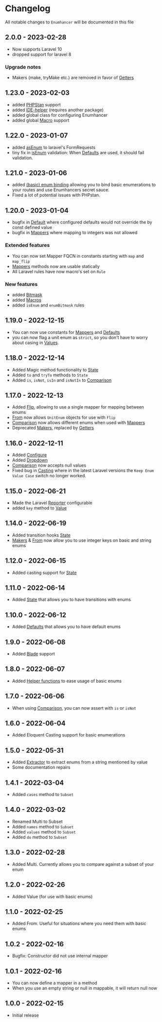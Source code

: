 # Changelog

All notable changes to `Enumhancer` will be documented in this file

## 2.0.0 - 2023-02-28

- Now supports Laravel 10
- dropped support for laravel 8

### Upgrade notes

- Makers (make, tryMake etc.) are removed in favor
  of [Getters](docs/getters.md)

## 1.23.0 - 2023-02-03

- added [PHPStan](docs/phpstan.md) support
- added [IDE-helper](docs/ide-helper.md) (requires another package)
- added global class for configuring Enumhancer
- added global [Macro](docs/macros.md#global-macros) support

## 1.22.0 - 2023-01-07

- added [asEnum](docs/formrequests.md) to laravel's FormRequests
- tiny fix in [isEnum](docs/laravel.validation.md#isEnum)
  validation: When [Defaults](docs/defaults.md) are used, it
  should fail validation.

## 1.21.0 - 2023-01-06

- added [(basic) enum binding](docs/binding.md) allowing you to bind
  basic enumerations to your routes and use Enumhancers secret sauce.
- Fixed a lot of potential issues with PHPstan.

## 1.20.0 - 2023-01-04

- bugfix in [Default](docs/defaults.md) where configured defaults would
  not override the by const defined value
- bugfix in [Mappers](docs/mappers.md) where mapping to integers was
  not allowed

### Extended features

- You can now set Mapper FQCN in constants starting with
  `map` and `map_flip`
- [Mappers](docs/mappers.md) methods now are usable statically
- All Laravel rules have now macro's set on `Rule`

### New features

- added [Bitmask](docs/bitmasks.md)
- added [Macros](docs/macros.md)
- added `isEnum` and `enumBitmask` rules

## 1.19.0 - 2022-12-15

- You can now use constants for [Mappers](docs/mappers.md)
  and [Defaults](docs/defaults.md)
- you can now flag a unit enum as `strict`, so you don't
  have to worry about casing in [Values](docs/value.md).

## 1.18.0 - 2022-12-14

- Added Magic method functionality to [State](docs/state.md)
- Added `to` and `tryTo` methods to `State`
- Added `is`, `isNot`, `isIn` and `isNotIn`
  to [Comparison](docs/comparison.md)

## 1.17.0 - 2022-12-13

- Added [Flip](docs/mappers.md#flip), allowing to use
  a single mapper for mapping between enums
- [From](docs/from.md)
  now allows `UnitEnum` objects for use with `Flip`
- [Comparison](docs/comparison.md) now allows different enums
  when used with [Mappers](docs/mappers.md)
- Deprecated [Makers](docs/makers.md), replaced by
  [Getters](docs/getters.md)

## 1.16.0 - 2022-12-11

- Added [Configure](docs/configure.md)
- Added [Dropdown](docs/dropdown.md)
- [Comparison](docs/configure.md) now accepts null values
- Fixed bug in [Casting](docs/casting.md) where in the latest Laravel versions
  the `Keep Enum Value Case` switch no longer worked.

## 1.15.0 - 2022-06-21

- Made the Laravel [Reporter](docs/reporters.md#laravel) configurable
- added `key` method to [Value](docs/value.md)

## 1.14.0 - 2022-06-19

- Added transition hooks [State](docs/state.md)
- [Makers](docs/makers.md) & [From](docs/from.md) now allow you to use integer
  keys on basic and string enums

## 1.12.0 - 2022-06-15

- Added casting support for [State](docs/state.md)

## 1.11.0 - 2022-06-14

- Added [State](docs/state.md) that allows you to have transitions with enums

## 1.10.0 - 2022-06-12

- Added [Defaults](docs/defaults.md) that allows you to have default enums

## 1.9.0 - 2022-06-08

- Added [Blade](docs/blade.md) support

## 1.8.0 - 2022-06-07

- Added [Helper functions](docs/functions.md) to ease usage of basic enums

## 1.7.0 - 2022-06-06

- When using [Comparison](docs/comparison.md), you can now assert with `is`
  or `isNot`

## 1.6.0 - 2022-06-04

- Added Eloquent Casting support for basic enumerations

## 1.5.0 - 2022-05-31

- Added [Extractor](docs/extractor.md) to extract enums from a string mentioned
  by value
- Some documentation repairs

## 1.4.1 - 2022-03-04

- Added `cases` method to `Subset`

## 1.4.0 - 2022-03-02

- Renamed Multi to Subset
- Added `names` method to `Subset`
- Added `values` method to `Subset`
- Added `do` method to `Subset`

## 1.3.0 - 2022-02-28

- Added Multi. Currently allows you to compare against a subset of your enum

## 1.2.0 - 2022-02-26

- Added Value (for use with basic enums)

## 1.1.0 - 2022-02-25

- Added From. Useful for situations where you need them with basic enums

## 1.0.2 - 2022-02-16

- Bugfix: Constructor did not use internal mapper

## 1.0.1 - 2022-02-16

- You can now define a mapper in a method
- When you use an empty string or null in mappable, it will return null now

## 1.0.0 - 2022-02-15

- Initial release
